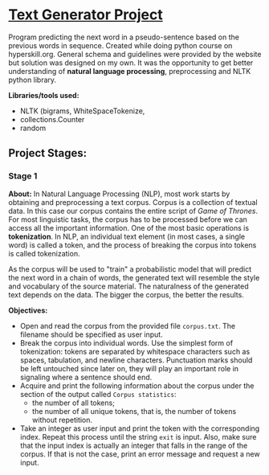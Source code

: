 # [Text Generator Project](https://hyperskill.org/projects/134)
Program predicting the next word in a pseudo-sentence based on the previous words in sequence. Created while doing python course on hyperskill.org. General schema and guidelines were provided by the website but solution was designed on my own. It was the opportunity to get better understanding of **natural language processing**, preprocessing and NLTK python library.

**Libraries/tools used:**
* NLTK (bigrams, WhiteSpaceTokenize,
* collections.Counter
* random


## Project Stages:

### Stage 1
**About:** In Natural Language Processing (NLP), most work starts by obtaining and preprocessing a text corpus. Corpus is a collection of textual data. In this case our corpus contains the entire script of *Game of Thrones*. For most linguistic tasks, the corpus has to be processed before we can access all the important information. One of the most basic operations is **tokenization**. In NLP, an individual text element (in most cases, a single word) is called a token, and the process of breaking the corpus into tokens is called tokenization.

As the corpus will be used to "train" a probabilistic model that will predict the next word in a chain of words, the generated text will resemble the style and vocabulary of the source material. The naturalness of the generated text depends on the data. The bigger the corpus, the better the results.

**Objectives:**
* Open and read the corpus from the provided file `corpus.txt`. The filename should be specified as user input.
* Break the corpus into individual words. Use the simplest form of tokenization: tokens are separated by whitespace characters such as spaces, tabulation, and newline characters. Punctuation marks should be left untouched since later on, they will play an important role in signaling where a sentence should end.
* Acquire and print the following information about the corpus under the section of the output called `Corpus statistics`:
  * the number of all tokens;
  * the number of all unique tokens, that is, the number of tokens without repetition.
* Take an integer as user input and print the token with the corresponding index. Repeat this process until the string `exit` is input. Also, make sure that the input index is actually an integer that falls in the range of the corpus. If that is not the case, print an error message and request a new input.
